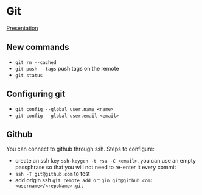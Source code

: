# Git
[Presentation](https://docs.google.com/presentation/d/1vqltkpxChZsr7Vst3RLIEnFew3vBJwQCGk01a1lhH3g/edit?usp=sharing)
## New commands
* `git rm --cached` 
* `git push --tags` push tags on the remote
* `git status`

## Configuring git
* `git config --global user.name <name>`
* `git config --global user.email <email>`

## Github
You can connect to github through ssh. Steps to configure:
* create an ssh key `ssh-keygen -t rsa -C <email>`, you can use an empty passphrase so that you will not need to re-enter it every commit
* `ssh -T git@github.com` to test
* add origin ssh `git remote add origin git@github.com:<username>/<repoName>.git`